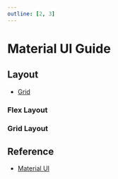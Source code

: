 ```yaml
---
outline: [2, 3]
---
```

# Material UI Guide

## Layout

- [Grid](https://mui.com/material-ui/react-grid/)

### Flex Layout



### Grid Layout


## Reference

- [Material UI](https://mui.com/material-ui/getting-started/)
